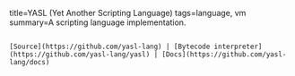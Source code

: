 title=YASL (Yet Another Scripting Language)
tags=language, vm
summary=A scripting language implementation.
~~~~~~

[Source](https://github.com/yasl-lang) | [Bytecode interpreter](https://github.com/yasl-lang/yasl) | [Docs](https://github.com/yasl-lang/docs)
